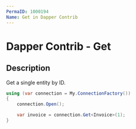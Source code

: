```yaml
---
PermaID: 1000194
Name: Get in Dapper Contrib
---
```


# Dapper Contrib - Get

## Description
Get a single entity by ID.

```csharp
using (var connection = My.ConnectionFactory())
{
    connection.Open();

    var invoice = connection.Get<Invoice>(1);
}
```